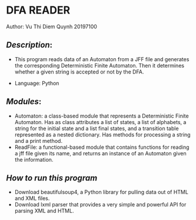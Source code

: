 # DFA READER
Author: Vu Thi Diem Quynh 20197100

## ***Description***:
* This program reads data of an Automaton from a JFF file and generates the corresponding Deterministic Finite Automaton.
Then it determines whether a given string is accepted or not by the DFA.

* Language: Python

## ***Modules***:
* Automaton: a class-based module that represents a Deterministic Finite Automaton. Has as class attributes a list of states, a list of alphabets, a string for the initial state and a list final states, and a transition table represented as a nested dictionary. Has methods for processing a string and a print method.
* ReadFile: a functional-based module that contains functions for reading a jff file given its name, and returns an instance of an Automaton given the information.

## ***How to run this program***
* Download beautifulsoup4, a Python library for pulling data out of HTML and XML files.
* Download lxml parser that provides a very simple and powerful API for parsing XML and HTML.
